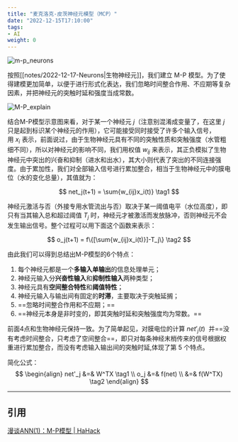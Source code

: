 ```yaml
---
title: "麦克洛克-皮茨神经元模型（MCP）"
date: "2022-12-15T17:10:00"
tags:
- AI
weight: 0
---
```

![m-p_neurons](notes/images/05bb6a6bb72acb6123efaa4b5131871a_MD5.png)

按照[[notes/2022-12-17-Neurons|生物神经元]]，我们建立 M-P 模型。为了使得建模更加简单，以便于进行形式化表达，我们忽略时间整合作用、不应期等复杂因素，并把神经元的突触时延和强度当成常数。

![M-P_explain](/notes/images/83eb9cdcbb680e1edee0c46014bad04b_MD5.png)

结合M-P模型示意图来看，对于某一个神经元 $j$（注意别混淆成变量了，在这里 $j$ 只是起到标识某个神经元的作用），它可能接受同时接受了许多个输入信号，用 $x_i$ 表示，前面说过，由于生物神经元具有不同的突触性质和突触强度（水管粗细不同），所以对神经元的影响不同，我们用权值 $w_{ij}$ 来表示，其正负模拟了生物神经元中突出的兴奋和抑制（进水和出水），其大小则代表了突出的不同连接强度。由于累加性，我们对全部输入信号进行累加整合，相当于生物神经元中的膜电位（水的变化总量），其值就为：

$$
net_j(t+1) = \sum{w_{ij}x_i(t)}  \tag1
$$

神经元激活与否（外接专用水管流出与否）取决于某一阈值电平（水位高度），即只有当其输入总和超过阈值 $T_j$ 时，神经元才被激活而发放脉冲，否则神经元不会发生输出信号。整个过程可以用下面这个函数来表示：

$$
o_j(t+1) = f\{[\sum{w_{ij}x_i(t)}]-T_j\} \tag2
$$

由此我们可以得到总结出M-P模型的6个特点：
1.  每个神经元都是一个**多输入单输出**的信息处理单元；
2.  神经元输入分**兴奋性输入**和**抑制性输入**两种类型；
3.  神经元具有**空间整合特性**和**阈值特性**；
4.  神经元输入与输出间有固定的**时滞**，主要取决于突触延搁；
5.  ==忽略时间整合作用和不应期；==
6.  ==神经元本身是非时变的，即其突触时延和突触强度均为常数。==

前面4点和生物神经元保持一致。为了简单起见，对膜电位的计算 $net'_j(t)$  并==没有考虑时间整合，只考虑了空间整合==，即只对每条神经末梢传来的信号根据权重进行累加整合，而没有考虑输入输出间的突触时延,体现了第 5 个特点。

简化公式：
$$
\begin{align}
net'_j &=& W^TX \tag1 \\
o_j &=& f(net) \\
&=& f(W^TX) \tag2
\end{align}
$$

---

## 引用

[漫谈ANN(1)：M-P模型 | HaHack](https://www.hahack.com/reading/ann1/)